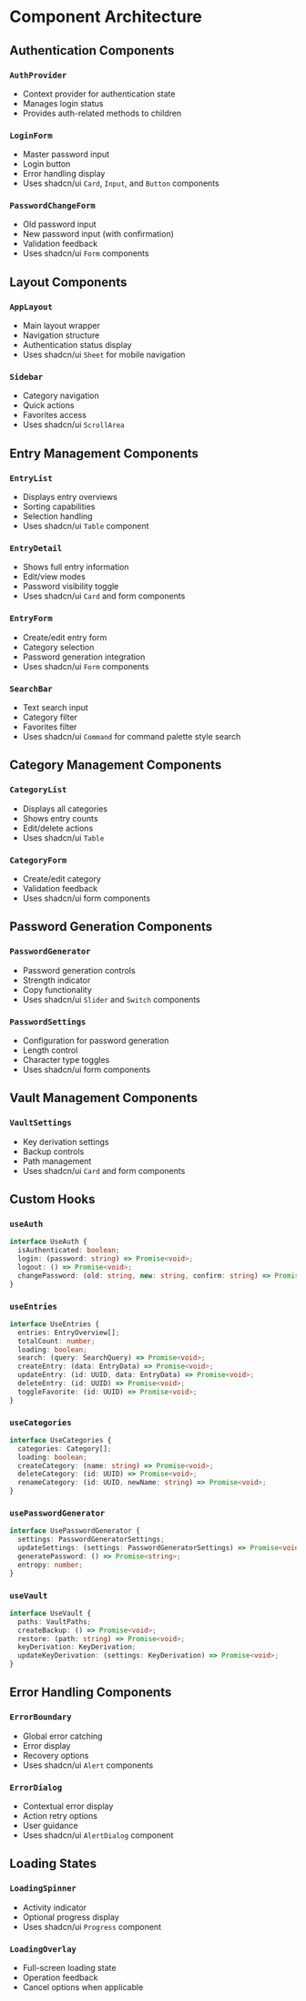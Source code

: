 # Component Architecture

## Authentication Components

### `AuthProvider`

- Context provider for authentication state
- Manages login status
- Provides auth-related methods to children

### `LoginForm`

- Master password input
- Login button
- Error handling display
- Uses shadcn/ui `Card`, `Input`, and `Button` components

### `PasswordChangeForm`

- Old password input
- New password input (with confirmation)
- Validation feedback
- Uses shadcn/ui `Form` components

## Layout Components

### `AppLayout`

- Main layout wrapper
- Navigation structure
- Authentication status display
- Uses shadcn/ui `Sheet` for mobile navigation

### `Sidebar`

- Category navigation
- Quick actions
- Favorites access
- Uses shadcn/ui `ScrollArea`

## Entry Management Components

### `EntryList`

- Displays entry overviews
- Sorting capabilities
- Selection handling
- Uses shadcn/ui `Table` component

### `EntryDetail`

- Shows full entry information
- Edit/view modes
- Password visibility toggle
- Uses shadcn/ui `Card` and form components

### `EntryForm`

- Create/edit entry form
- Category selection
- Password generation integration
- Uses shadcn/ui `Form` components

### `SearchBar`

- Text search input
- Category filter
- Favorites filter
- Uses shadcn/ui `Command` for command palette style search

## Category Management Components

### `CategoryList`

- Displays all categories
- Shows entry counts
- Edit/delete actions
- Uses shadcn/ui `Table`

### `CategoryForm`

- Create/edit category
- Validation feedback
- Uses shadcn/ui form components

## Password Generation Components

### `PasswordGenerator`

- Password generation controls
- Strength indicator
- Copy functionality
- Uses shadcn/ui `Slider` and `Switch` components

### `PasswordSettings`

- Configuration for password generation
- Length control
- Character type toggles
- Uses shadcn/ui form components

## Vault Management Components

### `VaultSettings`

- Key derivation settings
- Backup controls
- Path management
- Uses shadcn/ui `Card` and form components

## Custom Hooks

### `useAuth`

```typescript
interface UseAuth {
  isAuthenticated: boolean;
  login: (password: string) => Promise<void>;
  logout: () => Promise<void>;
  changePassword: (old: string, new: string, confirm: string) => Promise<void>;
}
```

### `useEntries`

```typescript
interface UseEntries {
  entries: EntryOverview[];
  totalCount: number;
  loading: boolean;
  search: (query: SearchQuery) => Promise<void>;
  createEntry: (data: EntryData) => Promise<void>;
  updateEntry: (id: UUID, data: EntryData) => Promise<void>;
  deleteEntry: (id: UUID) => Promise<void>;
  toggleFavorite: (id: UUID) => Promise<void>;
}
```

### `useCategories`

```typescript
interface UseCategories {
  categories: Category[];
  loading: boolean;
  createCategory: (name: string) => Promise<void>;
  deleteCategory: (id: UUID) => Promise<void>;
  renameCategory: (id: UUID, newName: string) => Promise<void>;
}
```

### `usePasswordGenerator`

```typescript
interface UsePasswordGenerator {
  settings: PasswordGeneratorSettings;
  updateSettings: (settings: PasswordGeneratorSettings) => Promise<void>;
  generatePassword: () => Promise<string>;
  entropy: number;
}
```

### `useVault`

```typescript
interface UseVault {
  paths: VaultPaths;
  createBackup: () => Promise<void>;
  restore: (path: string) => Promise<void>;
  keyDerivation: KeyDerivation;
  updateKeyDerivation: (settings: KeyDerivation) => Promise<void>;
}
```

## Error Handling Components

### `ErrorBoundary`

- Global error catching
- Error display
- Recovery options
- Uses shadcn/ui `Alert` components

### `ErrorDialog`

- Contextual error display
- Action retry options
- User guidance
- Uses shadcn/ui `AlertDialog` component

## Loading States

### `LoadingSpinner`

- Activity indicator
- Optional progress display
- Uses shadcn/ui `Progress` component

### `LoadingOverlay`

- Full-screen loading state
- Operation feedback
- Cancel options when applicable
